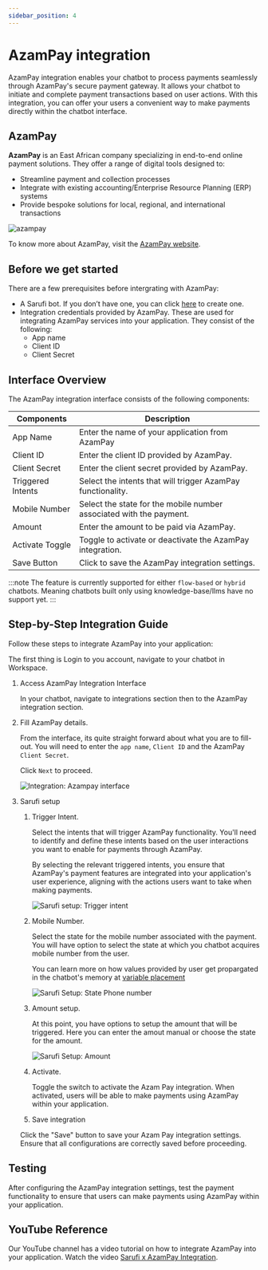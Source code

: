 ```yaml
---
sidebar_position: 4
---
```


# AzamPay integration

AzamPay integration enables your chatbot to process payments seamlessly through AzamPay's secure payment gateway. It allows your chatbot to initiate and complete payment transactions based on user actions. With this integration, you can offer your users a convenient way to make payments directly within the chatbot interface.

## AzamPay

**AzamPay** is an East African company specializing in end-to-end online payment solutions. They offer a range of digital tools designed to:

- Streamline payment and collection processes
- Integrate with existing accounting/Enterprise Resource Planning (ERP) systems
- Provide bespoke solutions for local, regional, and international transactions

![azampay](/img/azampay-image.png)

To know more about AzamPay, visit the [AzamPay website](https://azampay.com/).

## Before we get started

There are a few prerequisites before intergrating with AzamPay:

- A Sarufi bot. If you don’t have one, you can click [here](https://sarufi.io) to create one.
- Integration credentials provided by AzamPay. These are used for integrating AzamPay services into your application. They consist of the following:
  - App name
  - Client ID
  - Client Secret

## Interface Overview

The AzamPay integration interface consists of the following components:

| Components            | Description                                               |
|-------------------|-----------------------------------------------------------|
| App Name          | Enter the name of your application from AzamPay                       |
| Client ID         | Enter the client ID provided by AzamPay.                  |
| Client Secret     | Enter the client secret provided by AzamPay.              |
| Triggered Intents | Select the intents that will trigger AzamPay functionality.|
| Mobile Number     | Select the state for the mobile number associated with the payment. |
| Amount            | Enter the amount to be paid via AzamPay.                  |
| Activate Toggle   | Toggle to activate or deactivate the AzamPay integration. |
| Save Button       | Click to save the AzamPay integration settings.           |

:::note
The feature is currently supported for either `flow-based` or `hybrid` chatbots. Meaning chatbots built only using knowledge-base/llms have no support yet.
:::

## Step-by-Step Integration Guide

Follow these steps to integrate AzamPay into your application:

The first thing is Login to you account, navigate to your chatbot in Workspace.

1. Access AzamPay Integration Interface

   In your chatbot, navigate to integrations section then to the AzamPay integration section.

1. Fill AzamPay details.

    From the interface, its quite straight forward about what you are to fill-out. You will need to enter the `app name`, `Client ID` and the AzamPay `Client Secret`.

    Click `Next` to proceed.

    ![Integration: Azampay interface](/img/azampay-interface1.png)

1. Sarufi setup

   1. Trigger Intent.

        Select the intents that will trigger AzamPay functionality. You'll need to identify and define these intents based on the user interactions you want to enable for payments through AzamPay.

        By selecting the relevant triggered intents, you ensure that AzamPay's payment features are integrated into your application's user experience, aligning with the actions users want to take when making payments.

        ![Sarufi setup: Trigger intent](/img/azampay-interface2.png)

   1. Mobile Number.

        Select the state for the mobile number associated with the payment. You will have option to select the state at which you chatbot acquires mobile number from the user.

        You can learn more on how values provided by user get propargated in the chatbot's memory at [variable placement](/docs/add-more-features/Variable-placement)

        ![Sarufi Setup: State Phone number](/img/azampay-interface3.png)

   1. Amount setup.

        At this point, you have options to setup the amount that will be triggered. Here you can enter the amout manual or choose the state for the amount.

        ![Sarufi Setup: Amount](/img/azampay-interface4.png)

   1. Activate.

        Toggle the switch to activate the Azam Pay integration. When activated, users will be able to make payments using AzamPay within your application.

   1. Save integration

    Click the "Save" button to save your Azam Pay integration settings. Ensure that all configurations are correctly saved before proceeding.

## Testing

After configuring the AzamPay integration settings, test the payment functionality to ensure that users can make payments using AzamPay within your application.

## YouTube Reference

Our YouTube channel has a video tutorial on how to integrate AzamPay into your application. Watch the video [Sarufi x AzamPay Integration](https://www.youtube.com/watch?v=bPMRriMyz7A).
